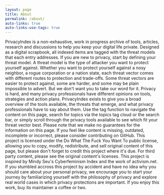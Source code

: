 ```yaml
---
layout: page
title: About
permalink: /about/
auto-links: true
auto-links-use-tags: true
---
```



PrivacyIndex is a non-exhaustive, work in progress archive of tools, articles, research and discussions to help you keep your digital life private. Designed as a digital scrapbook, all indexed items are tagged with the threat models that each entry addresses. If you are new to privacy, start by defining your threat model.
A threat model is the type of attacker you want to protect yourself against. Whether you want to protect yourself against a nosy neighbor, a rogue corporation or a nation state, each threat vector comes with different routes to protection and trade-offs. Some threat vectors are easier to protect against, some are harder, and some may be plain impossible to advert. But we don't want you to take our word for it. Privacy is hard, and many privacy professionals have different opinions on tools, strategies and action plans. PrivacyIndex exists to give you a broad overview of the tools available, the threats that emerge, and what privacy professionals have to say about them.
Use the tag function to navigate the content on this page, search for topics via the topics tag cloud or the search bar, or simply scroll through the privacy tools available to see which fit your threat vector best. Please note that we make no guarantees for the information on this page. If you feel like content is missing, outdated, incomplete or incorrect, please consider contributing on GitHub. This project is licensed under the Do What The Fuck You Want To public license, allowing you to copy, modify, redistribute, and sell original content of this page, but please don't forget to credit this project where it's due. For third party content, please see the original content's licenses. This project is inspired by Mindy Seu's Cyberfeminism Index and the work of activism.net.
If you stumbled accross this project by accident and have no idea why you should care about your personal privacy, we encourage you to start your journey by familiarizing yourself with the philosophy of privacy and explore real world cases in which privacy protections are important.
If you enjoy this work, buy its maintainer a coffee or two.
